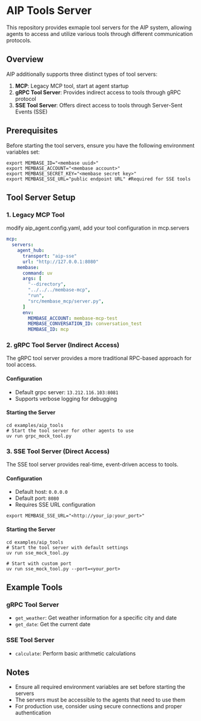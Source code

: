 # AIP Tools Server

This repository provides exmaple tool servers for the AIP system, allowing agents to access and utilize various tools through different communication protocols.

## Overview

AIP additionally supports three distinct types of tool servers:

1. **MCP**: Legacy MCP tool, start at agent startup
1. **gRPC Tool Server**: Provides indirect access to tools through gRPC protocol
2. **SSE Tool Server**: Offers direct access to tools through Server-Sent Events (SSE)

## Prerequisites

Before starting the tool servers, ensure you have the following environment variables set:

```shell
export MEMBASE_ID="<membase uuid>"
export MEMBASE_ACCOUNT="<membase account>"
export MEMBASE_SECRET_KEY="<membase secret key>"
export MEMBASE_SSE_URL="public endpoint URL" #Required for SSE tools
```

## Tool Server Setup

### 1. Legacy MCP Tool

modify aip_agent.config.yaml, add your tool configuration in mcp.servers


```yaml
mcp:
  servers:
    agent_hub:
      transport: "aip-sse"
      url: "http://127.0.0.1:8080"
    membase:
      command: uv
      args: [
        "--directory",
        "../../../membase-mcp",
        "run",
        "src/membase_mcp/server.py",
      ]
      env:
        MEMBASE_ACCOUNT: membase-mcp-test
        MEMBASE_CONVERSATION_ID: conversation_test
        MEMBASE_ID: mcp
```

### 2. gRPC Tool Server (Indirect Access)

The gRPC tool server provides a more traditional RPC-based approach for tool access.

#### Configuration
- Default grpc server: `13.212.116.103:8081`
- Supports verbose logging for debugging

#### Starting the Server
```shell
cd examples/aip_tools
# Start the tool server for other agents to use
uv run grpc_mock_tool.py
```

### 3. SSE Tool Server (Direct Access)

The SSE tool server provides real-time, event-driven access to tools.

#### Configuration
- Default host: `0.0.0.0`
- Default port: `8080`
- Requires SSE URL configuration

```shell
export MEMBASE_SSE_URL="<http://your_ip:your_port>"
```

#### Starting the Server
```shell
cd examples/aip_tools
# Start the tool server with default settings
uv run sse_mock_tool.py

# Start with custom port
uv run sse_mock_tool.py --port=<your_port>
```

## Example Tools

### gRPC Tool Server
- `get_weather`: Get weather information for a specific city and date
- `get_date`: Get the current date

### SSE Tool Server
- `calculate`: Perform basic arithmetic calculations

## Notes
- Ensure all required environment variables are set before starting the servers
- The servers must be accessible to the agents that need to use them
- For production use, consider using secure connections and proper authentication
